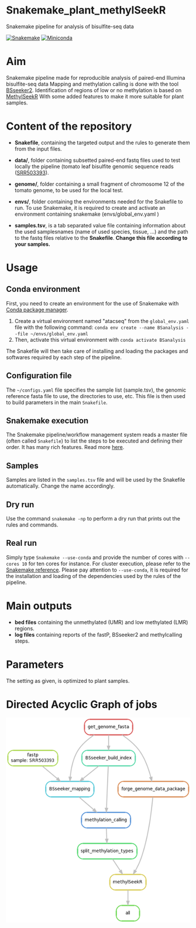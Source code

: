 # Snakemake_plant_methylSeekR
Snakemake pipeline for analysis of bisulfite-seq data

[![Snakemake](https://img.shields.io/badge/snakemake-≥5.2.0-brightgreen.svg)](https://snakemake.bitbucket.io)
[![Miniconda](https://img.shields.io/badge/miniconda-blue.svg)](https://conda.io/miniconda)


# Aim

Snakemake pipeline made for reproducible analysis of paired-end Illumina bisulfite-seq data
Mapping and methylation calling is done with the tool [BSseeker2](https://guoweilong.github.io/BS_Seeker2/index.html).
Identification of regions of low or no methylation is based on [MethylSeekR](https://bioconductor.org/packages/release/bioc/html/MethylSeekR.html) With some added features to make it more suitable for plant samples.





# Content of the repository

- **Snakefile**, containing the targeted output and the rules to generate them from the input files.

- **data/**, folder containing subsetted paired-end fastq files used to test locally the pipeline (tomato leaf bisulfite genomic sequence reads ([SRR503393](https://www.ncbi.nlm.nih.gov/sra/?term=SRR503393)).

- **genome/**, folder containing a small fragment of chromosome 12 of the tomato genome, to be used for the local test.

- **envs/**, folder containing the environments needed for the Snakefile to run. To use Snakemake, it is required to create and activate an environment containing snakemake (envs/global_env.yaml )

- **samples.tsv**, is a tab separated value file containing information about the used samplesnames (name of used species, tissue, ...) and the path to the fastq files relative to the **Snakefile**. **Change this file according to your samples.**


# Usage

## Conda environment

First, you need to create an environment for the use of Snakemake with [Conda package manager](https://conda.io/docs/using/envs.html).
1. Create a virtual environment named "atacseq" from the `global_env.yaml` file with the following command: `conda env create --name BSanalysis --file ~/envs/global_env.yaml`
2. Then, activate this virtual environment with `conda activate BSanalysis`

The Snakefile will then take care of installing and loading the packages and softwares required by each step of the pipeline.

## Configuration file
The `~/configs.yaml` file specifies the sample list (sample.tsv), the genomic reference fasta file to use, the directories to use, etc. This file is then used to build parameters in the main `Snakefile`.

## Snakemake execution
The Snakemake pipeline/workflow management system reads a master file (often called `Snakefile`) to list the steps to be executed and defining their order.
It has many rich features. Read more [here](https://snakemake.readthedocs.io/en/stable/).

## Samples
Samples are listed in the `samples.tsv` file and will be used by the Snakefile automatically. Change the name accordingly.

## Dry run
Use the command `snakemake -np` to perform a dry run that prints out the rules and commands.

## Real run
Simply type `Snakemake --use-conda` and provide the number of cores with `--cores 10` for ten cores for instance.
For cluster execution, please refer to the [Snakemake reference](https://snakemake.readthedocs.io/en/stable/executable.html#cluster-execution).
Please pay attention to `--use-conda`, it is required for the installation and loading of the dependencies used by the rules of the pipeline.

# Main outputs
- **bed files** containing the unmethylated (UMR) and low methylated (LMR) regions.
- **log files** containing reports of the fastP, BSseeker2 and methylcalling steps.

# Parameters

The setting as given, is optimized to plant samples.


# Directed Acyclic Graph of jobs
![dag](./dag.png)
